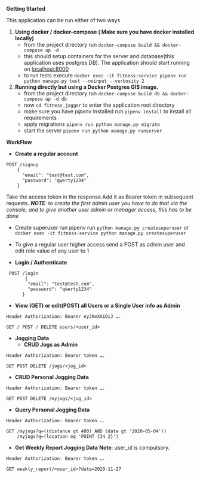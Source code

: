**Getting Started**

This application can be run either of two ways 
1. **Using docker / docker-compose ( Make sure you have docker installed locally)**
   - from the project directory run 
   `docker-compose build && docker-compose up -d`
   - this should setup containers for the server and database(this application uses postgres DB). The application should start running on [localhost:8000](http://127.0.0.1:8000)
   - to run tests execute `docker exec -it fitness-service pipenv run python manage.py test --noinput --verbosity 2`
2. **Running directly but using a Docker Postgres GIS image.**
   - from the project directory run 
     `docker-compose build db && docker-compose up -d db`
   - now `cd fitness_jogger` to enter the application root directory
   - make sure you have _pipenv_ installed run `pipenv install` to install all requirements
   - apply migrations `pipenv run python manage.py migrate`
   - start the server `pipenv run python manage.py runserver`


**WorkFlow**
  - **Create a regular account** 

```
POST /signup
    {
      "email": "test@test.com",
      "password": "qwerty1234"
    }
```
Take the access token in the response.Add it as Bearer token in subsequent requests.
_**NOTE**: to create the first admin user you have to do that via the console,
and to give another user admin or manager access, this has to be done_

  - Create superuser run pipenv run 
 `python manage.py createsuperuser` or 
 `docker exec -it fitness-service python manage.py createsuperuser `
  - To give a regular user higher access send a POST as admin user and edit role value of any user to 1 

  - **Login / Authenticate** 

```
 POST /login
       {
    	"email": "test@test.com",
    	"password": "qwerty1234"
      }
```
- **View (GET) or edit(POST) all Users or a Single User info as Admin**
  
```
Header Authorization: Bearer eyJ0eXAiOiJ ….

GET / POST / DELETE users/<user_id>
```
- **Jogging Data**
  - **CRUD Jogs as Admin**
```
Header Authorization: Bearer token ….

GET POST DELETE /jogs/<jog_id>
```
  - **CRUD Personal Jogging Data** 
```
Header Authorization: Bearer token ….

GET POST DELETE /myjogs/<jog_id>
```
  - **Query Personal Jogging Data** 
```
Header Authorization: Bearer token ….

GET /myjogs?q=((distance gt 400) AND (date gt '2020-05-04'))
    /myjogs?q=(location eq 'POINT {34 2}')
```

  - **Get Weekly Report Jogging Data** 
  **Note**: user_id is compulsory.
```
Header Authorization: Bearer token ….

GET weekly_report/<user_id>?date=2020-11-27
```




